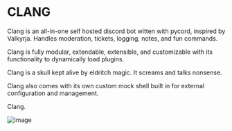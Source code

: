# CLANG

Clang is an all-in-one self hosted discord bot witten with pycord, inspired by Valkyrja. Handles moderation, tickets, logging, notes, and fun commands.

Clang is fully modular, extendable, extensible, and customizable with its functionality to dynamically load plugins.

Clang is a skull kept alive by eldritch magic. It screams and talks nonsense.

Clang also comes with its own custom mock shell built in for external configuration and management.

Clang.

![image](https://i.imgur.com/UbjUrys.png)
